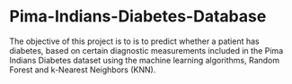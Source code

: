 # Pima-Indians-Diabetes-Database
The objective of this project is to is to predict whether a patient has diabetes, based on certain diagnostic measurements included in the Pima Indians Diabetes dataset using the machine learning algorithms, Random Forest and k-Nearest Neighbors (KNN).
